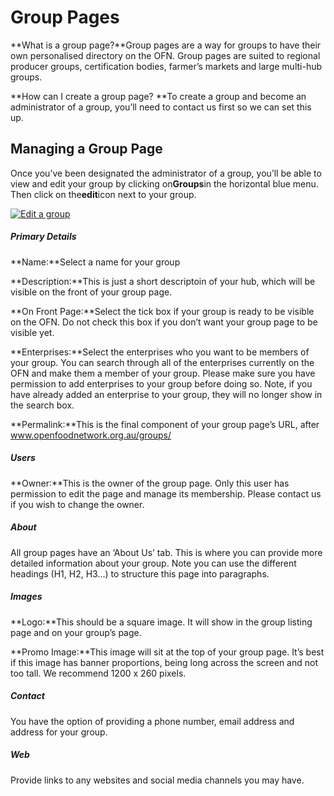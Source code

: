 # Group Pages

**What is a group page?**Group pages are a way for groups to have their own personalised directory on the OFN. Group pages are suited to regional producer groups, certification bodies, farmer’s markets and large multi-hub groups.

**How can I create a group page? **To create a group and become an administrator of a group, you’ll need to contact us first so we can set this up.

## Managing a Group Page

Once you’ve been designated the administrator of a group, you’ll be able to view and edit your group by clicking on**Groups**in the horizontal blue menu. Then click on the**edit**icon next to your group.

[![](https://openfoodnetwork.org/wp-content/uploads/2015/10/Edit-group.png "Edit a group")](https://openfoodnetwork.org/wp-content/uploads/2015/10/Edit-group.png)

##### **Primary Details**

**Name:**Select a name for your group

**Description:**This is just a short descriptoin of your hub, which will be visible on the front of your group page.

**On Front Page:**Select the tick box if your group is ready to be visible on the OFN. Do not check this box if you don’t want your group page to be visible yet.

**Enterprises:**Select the enterprises who you want to be members of your group. You can search through all of the enterprises currently on the OFN and make them a member of your group. Please make sure you have permission to add enterprises to your group before doing so. Note, if you have already added an enterprise to your group, they will no longer show in the search box.

**Permalink:**This is the final component of your group page’s URL, after www.openfoodnetwork.org.au/groups/

##### Users

**Owner:**This is the owner of the group page. Only this user has permission to edit the page and manage its membership. Please contact us if you wish to change the owner.

##### About

All group pages have an ‘About Us’ tab. This is where you can provide more detailed information about your group. Note you can use the different headings \(H1, H2, H3…\) to structure this page into paragraphs.

##### Images

**Logo:**This should be a square image. It will show in the group listing page and on your group’s page.

**Promo Image:**This image will sit at the top of your group page. It’s best if this image has banner proportions, being long across the screen and not too tall. We recommend 1200 x 260 pixels.

##### Contact

You have the option of providing a phone number, email address and address for your group.

##### Web

Provide links to any websites and social media channels you may have.



